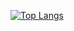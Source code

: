 [![Top Langs](https://github-readme-stats.vercel.app/api/top-langs/?username=BISOON)](https://github.com/anuraghazra/github-readme-stats)
